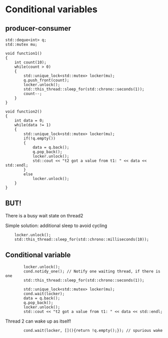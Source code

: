 # Conditional variables

## producer-consumer
```
std::deque<int> q;
std::mutex mu;

void function1()
{
	int count(10);
	while(count > 0)
	{
		std::unique_lock<std::mutex> locker(mu);
		q.push_front(count);
		locker.unlock();
		std::this_thread::sleep_for(std::chrono::seconds(1));
		count--;
	}
}

void function2()
{
	int data = 0;
	while(data != 1)
	{
		std::unique_lock<std::mutex> locker(mu);
		if(!q.empty())
		{
			data = q.back();
			q.pop_back();
			locker.unlock();
			std::cout << "t2 got a value from t1: " << data << std::endl;
		}
		else
			locker.unlock();
	}
}
```
## BUT!

There is a busy wait state on thread2

Simple solution: additional sleep to avoid cycling

```
	locker.unlock();
	std::this_thread::sleep_for(std::chrono::milliseconds(10));
```

## Conditional variable

```
		locker.unlock();
		cond.notidy_one(); // Notify one waiting thread, if there is one
		std::this_thread::sleep_for(std::chrono::seconds(1));
```

```
		std::unique_lock<std::mutex> locker(mu);
		cond.wait(locker);
		data = q.back();
		q.pop_back();
		locker.unlock();
		std::cout << "t2 got a value from t1: " << data << std::endl;
```

Thread 2 can wake up as itself!

```
		cond.wait(locker, [](){return !q.empty();}); // spurious wake
```
